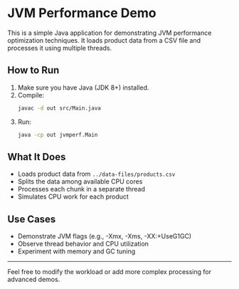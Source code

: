 # JVM Performance Demo

This is a simple Java application for demonstrating JVM performance optimization techniques. It loads product data from a CSV file and processes it using multiple threads.

## How to Run

1. Make sure you have Java (JDK 8+) installed.
2. Compile:
   ```sh
   javac -d out src/Main.java
   ```
3. Run:
   ```sh
   java -cp out jvmperf.Main
   ```

## What It Does
- Loads product data from `../data-files/products.csv`
- Splits the data among available CPU cores
- Processes each chunk in a separate thread
- Simulates CPU work for each product

## Use Cases
- Demonstrate JVM flags (e.g., -Xmx, -Xms, -XX:+UseG1GC)
- Observe thread behavior and CPU utilization
- Experiment with memory and GC tuning

---

Feel free to modify the workload or add more complex processing for advanced demos.

